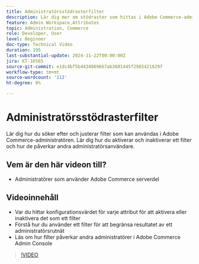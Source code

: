 ```yaml
---
title: Administratörsstödrasterfilter
description: Lär dig mer om stödraster som hittas i Adobe Commerce-administratören och hur filter som är unika per admin-användare och som inte påverkar andra.
feature: Admin Workspace,Attributes
topic: Administration, Commerce
role: Developer, User
level: Beginner
doc-type: Technical Video
duration: 195
last-substantial-update: 2024-11-22T00:00:00Z
jira: KT-16565
source-git-commit: e1dc4bf5b4434869667ab3601445f2965421829f
workflow-type: tm+mt
source-wordcount: '112'
ht-degree: 0%

---
```



# Administratörsstödrasterfilter

Lär dig hur du söker efter och justerar filter som kan användas i Adobe Commerce-administratören. Lär dig hur du aktiverar och inaktiverar ett filter och hur de påverkar andra administratörsanvändare.

## Vem är den här videon till?

* Administratörer som använder Adobe Commerce serverdel

## Videoinnehåll

* Var du hittar konfigurationsvärdet för varje attribut för att aktivera eller inaktivera det som ett filter
* Förstå hur du använder ett filter för att begränsa resultatet av ett administratörsrutnät
* Läs om hur filter påverkar andra administratörer i Adobe Commerce Admin Console

>[!VIDEO](https://video.tv.adobe.com/v/3440382?learn=on)
